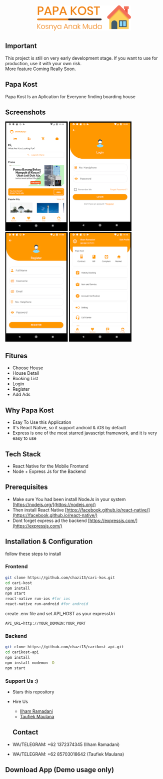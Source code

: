 <h1 align="center">
  <img src="./image/papakost.png" width="300"/><br>
</h1>

## Important 

This project is still on very early development stage. If you want to use for production, use it with your own risk.
<br>More feature Coming Really Soon.

## Papa Kost

Papa Kost Is an Aplication for Everyone finding boarding house

## Screenshots

<p float="left">
  <img src="./image/home.PNG" width="200" height="350" alt="Choose a Service Type"/>

  <img src="./image/login.PNG" width="200" height="350" alt="Pick Location"/>

  <img src="./image/register.PNG" width="200" height="350" alt="Finding the truck"/>

  <img src="./image/profile.PNG" width="200" height="350" alt="Order History"/>
</p>

## Fitures

- Choose House
- House Detail
- Booking List
- Login
- Register
- Add Ads

## Why Papa Kost

- Esay To Use this Application
- It's React Native, so it support android & iOS by default
- Express is one of the most starred javascript framework, and it is very easy to use

## Tech Stack

- React Native for the Mobile Frontend
- Node + Express Js for the Backend

## Prerequisites

- Make sure You had been install NodeJs in your system [https://nodejs.org/](https://nodejs.org/)
- Then install React Native [https://facebook.github.io/react-native/](https://facebook.github.io/react-native/)
- Dont forget express ad the backend [https://expressjs.com/](https://expressjs.com/)

## Installation & Configuration

follow these steps to install

### Frontend

```bash
git clone https://github.com/chazi13/cari-kos.git
cd cari-kost
npm install
npm start
react-native run-ios #for ios
react-native run-android #for android
```

create .env file and set API_HOST as your expressUri

```env
API_URL=http://YOUR_DOMAIN:YOUR_PORT
```

### Backend

```bash
git clone https://github.com/chazi13/carikost-api.git
cd carikost-api
npm install
npm install nodemon -D
npm start
```

### Support Us :)

- Stars this repository
- Hire Us

  * [Ilham Ramadani](https://www.linkedin.com/in/ilham-ramadani-a38256117/)
  * [Taufiek Maulana](https://www.linkedin.com/in/taufiek-maulana-30ba74137/)
  ## Contact

- WA/TELEGRAM: +62 1372374345 (Ilham Ramadani)
- WA/TELEGRAM: +62 85703018642 (Taufiek Maulana)

## Download App (Demo usage only)
